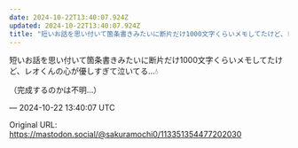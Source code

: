 ```yaml
---
date: 2024-10-22T13:40:07.924Z
updated: 2024-10-22T13:40:07.924Z
title: "短いお話を思い付いて箇条書きみたいに断片だけ1000文字くらいメモしてたけど、レ[...]"
---
```


<p>短いお話を思い付いて箇条書きみたいに断片だけ1000文字くらいメモしてたけど、レオくんの心が優しすぎて泣いてる…💧</p><p>（完成するのかは不明…）</p>

&mdash; 2024-10-22 13:40:07 UTC

Original URL: https://mastodon.social/@sakuramochi0/113351354477202030
